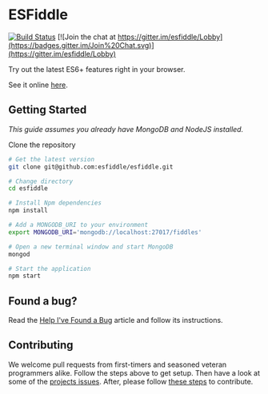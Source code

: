 ESFiddle
===

[![Build Status](https://travis-ci.org/esfiddle/esfiddle.png?branch=master)](https://travis-ci.org/esfiddle/esfiddle) [![Join the chat at https://gitter.im/esfiddle/Lobby](https://badges.gitter.im/Join%20Chat.svg)](https://gitter.im/esfiddle/Lobby)

Try out the latest ES6+ features right in your browser.

See it online [here](https://esfiddle.net/).

Getting Started
------------
*This guide assumes you already have MongoDB and NodeJS installed.*

Clone the repository
```bash
# Get the latest version
git clone git@github.com:esfiddle/esfiddle.git

# Change directory
cd esfiddle

# Install Npm dependencies
npm install

# Add a MONGODB_URI to your environment
export MONGODB_URI='mongodb://localhost:27017/fiddles'

# Open a new terminal window and start MongoDB
mongod

# Start the application
npm start
```

Found a bug?
------------
Read the [Help I've Found a Bug](REPORTBUG.md) article and follow its instructions.


Contributing
------------
We welcome pull requests from first-timers and seasoned veteran programmers alike. Follow the steps above to get setup.
Then have a look at some of the [projects issues](https://github.com/esfiddle/esfiddle/labels/up-for-grabs). After, please follow [these steps](CONTRIBUTE.md) to contribute.


